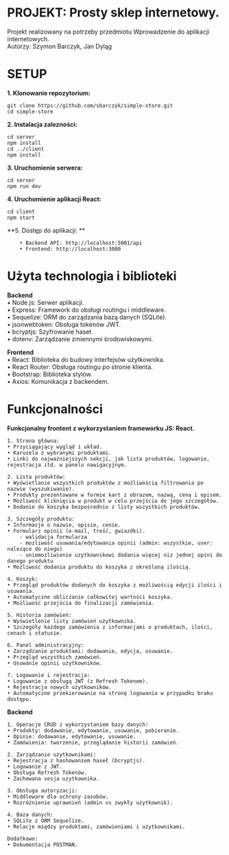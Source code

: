 # PROJEKT: Prosty sklep internetowy.
Projekt realizowany na potrzeby przedmiotu Wprowadzenie do aplikacji internetowych.  
Autorzy: Szymon Barczyk, Jan Dyląg


# SETUP
**1. Klonowanie repozytorium:**  
```
git clone https://github.com/sbarczyk/simple-store.git  
cd simple-store  
```

**2. Instalacja zalezności:**  
```
cd server  
npm install  
cd ../client  
npm install  
```

**3. Uruchomienie serwera:** 
``` 
cd server  
npm run dev  
```

**4. Uruchomienie aplikacji React:**  
```
cd client  
npm start  
```

**5. Dostęp do aplikacji: ** 
``` 
	• Backend API: http://localhost:5001/api  
	• Frontend: http://localhost:3000  
```


# Użyta technologia i biblioteki

**Backend**  
	• Node.js: Serwer aplikacji.  
	• Express: Framework do obsługi routingu i middleware.  
	• Sequelize: ORM do zarządzania bazą danych (SQLite).  
	• jsonwebtoken: Obsługa tokenów JWT.  
	• bcryptjs: Szyfrowanie haseł.  
	• dotenv: Zarządzanie zmiennymi środowiskowymi.  
  
**Frontend**  
	• React: Biblioteka do budowy interfejsów użytkownika.  
	• React Router: Obsługa routingu po stronie klienta.  
	• Bootstrap: Biblioteka stylów.  
	• Axios: Komunikacja z backendem.  



# Funkcjonalności
**Funkcjonalny frontent z wykorzystaniem frameworku JS: React.**  

	1. Strona główna:  
	• Przyciągający wygląd i układ.  
	• Karuzela z wybranymi produktami.  
	• Linki do najważniejszych sekcji, jak lista produktów, logowanie, rejestracja itd. w panelu nawigacyjnym.  

	2. Lista produktów:  
	• Wyświetlanie wszystkich produktów z możliwością filtrowania po nazwie (wyszukiwanie).  
	• Produkty prezentowane w formie kart z obrazem, nazwą, ceną i opisem.  
	• Możliwość kliknięcia w produkt w celu przejścia do jego szczegółów.  
    • Dodanie do koszyka bezpośrednio z listy wszystkich produktów.  

	3. Szczegóły produktu:  
	• Informacje o nazwie, opisie, cenie.  
	• Formularz opinii (e-mail, treść, gwiazdki).  
        - walidacja formularza  
        - mozliwość usuwania/edytowania opinii (admin: wszystkie, user: nalezące do niego)  
        - uniemozliwienie uzytkownikowi dodania więcej niz jednej opini do danego produktu  
	• Możliwość dodania produktu do koszyka z określoną ilością.  

	4. Koszyk:  
	• Przegląd produktów dodanych do koszyka z możliwością edycji ilości i usuwania.  
	• Automatyczne obliczanie całkowitej wartości koszyka.  
	• Możliwość przejścia do finalizacji zamówienia.  

	5. Historia zamówień:  
	• Wyświetlenie listy zamówień użytkownika.  
	• Szczegóły każdego zamówienia z informacjami o produktach, ilości, cenach i statusie.  

	6. Panel administracyjny:  
	• Zarządzanie produktami: dodawanie, edycja, usuwanie.  
	• Przegląd wszystkich zamówień.  
	• Usuwanie opinii użytkowników.  

	7. Logowanie i rejestracja:  
	• Logowanie z obsługą JWT (z Refresh Tokenem).  
	• Rejestracja nowych użytkowników.  
	• Automatyczne przekierowanie na stronę logowania w przypadku braku dostępu.  

**Backend**  

	1. Operacje CRUD z wykorzystaniem bazy danych:  
	• Produkty: dodawanie, edytowanie, usuwanie, pobieranie.  
	• Opinie: dodawanie, edytowanie, usuwanie.  
	• Zamówienia: tworzenie, przeglądanie historii zamówień.  

	2. Zarządzanie użytkownikami:  
	• Rejestracja z hashowaniem haseł (bcryptjs).  
	• Logowanie z JWT.  
	• Obsługa Refresh Tokenów.  
    • Zachowana sesja uzytkownika.

	3. Obsługa autoryzacji:  
	• Middleware dla ochrony zasobów.  
	• Rozróżnienie uprawnień (admin vs zwykły użytkownik).  

	4. Baza danych:  
	• SQLite z ORM Sequelize.  
	• Relacje między produktami, zamówieniami i użytkownikami.  

    Dodatkowo:  
    • Dokumentacja POSTMAN.  
